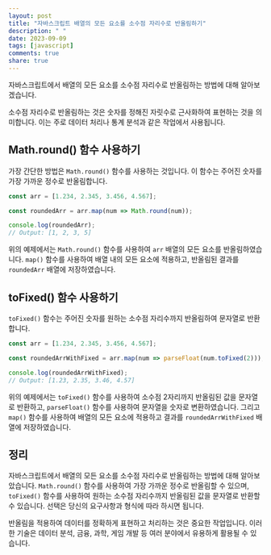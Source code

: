 ```yaml
---
layout: post
title: "자바스크립트 배열의 모든 요소를 소수점 자리수로 반올림하기"
description: " "
date: 2023-09-09
tags: [javascript]
comments: true
share: true
---
```


자바스크립트에서 배열의 모든 요소를 소수점 자리수로 반올림하는 방법에 대해 알아보겠습니다.

소수점 자리수로 반올림하는 것은 숫자를 정해진 자릿수로 근사화하여 표현하는 것을 의미합니다. 이는 주로 데이터 처리나 통계 분석과 같은 작업에서 사용됩니다.

## Math.round() 함수 사용하기

가장 간단한 방법은 `Math.round()` 함수를 사용하는 것입니다. 이 함수는 주어진 숫자를 가장 가까운 정수로 반올림합니다.

```javascript
const arr = [1.234, 2.345, 3.456, 4.567];

const roundedArr = arr.map(num => Math.round(num));

console.log(roundedArr);
// Output: [1, 2, 3, 5]
```

위의 예제에서는 `Math.round()` 함수를 사용하여 `arr` 배열의 모든 요소를 반올림하였습니다. `map()` 함수를 사용하여 배열 내의 모든 요소에 적용하고, 반올림된 결과를 `roundedArr` 배열에 저장하였습니다.

## toFixed() 함수 사용하기

`toFixed()` 함수는 주어진 숫자를 원하는 소수점 자리수까지 반올림하여 문자열로 반환합니다. 

```javascript
const arr = [1.234, 2.345, 3.456, 4.567];

const roundedArrWithFixed = arr.map(num => parseFloat(num.toFixed(2)));

console.log(roundedArrWithFixed);
// Output: [1.23, 2.35, 3.46, 4.57]
```

위의 예제에서는 `toFixed()` 함수를 사용하여 소수점 2자리까지 반올림된 값을 문자열로 반환하고, `parseFloat()` 함수를 사용하여 문자열을 숫자로 변환하였습니다. 그리고 `map()` 함수를 사용하여 배열의 모든 요소에 적용하고 결과를 `roundedArrWithFixed` 배열에 저장하였습니다.

## 정리

자바스크립트에서 배열의 모든 요소를 소수점 자리수로 반올림하는 방법에 대해 알아보았습니다. `Math.round()` 함수를 사용하여 가장 가까운 정수로 반올림할 수 있으며, `toFixed()` 함수를 사용하여 원하는 소수점 자리수까지 반올림된 값을 문자열로 반환할 수 있습니다. 선택은 당신의 요구사항과 형식에 따라 하시면 됩니다.

반올림을 적용하여 데이터를 정확하게 표현하고 처리하는 것은 중요한 작업입니다. 이러한 기술은 데이터 분석, 금융, 과학, 게임 개발 등 여러 분야에서 유용하게 활용될 수 있습니다.